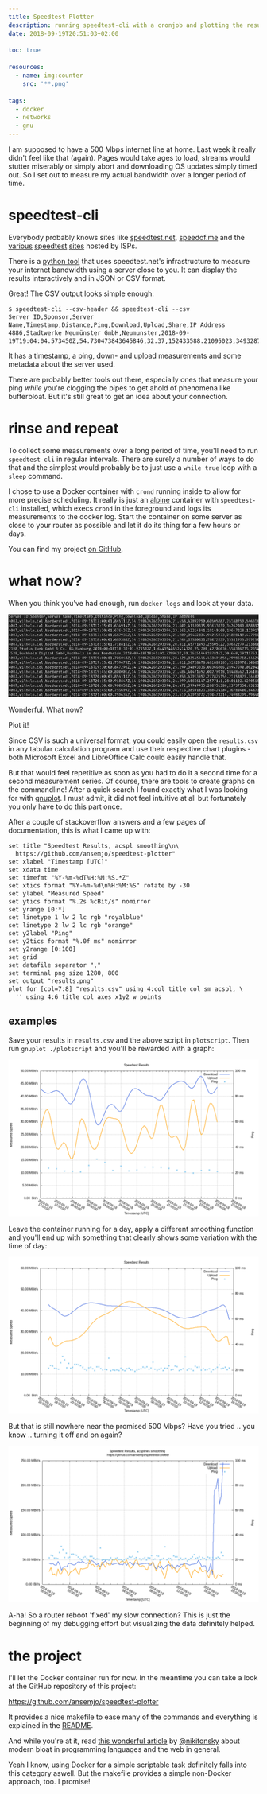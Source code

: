 ```yaml
---
title: Speedtest Plotter
description: running speedtest-cli with a cronjob and plotting the results
date: 2018-09-19T20:51:03+02:00

toc: true

resources:
  - name: img:counter
    src: '**.png'

tags:
  - docker
  - networks
  - gnu
---
```


I am supposed to have a 500 Mbps internet line at home. Last week it really didn't feel like that
(again). Pages would take ages to load, streams would stutter miserably or simply abort and
downloading OS updates simply timed out. So I set out to measure my actual bandwidth over a longer
period of time.

<!--more-->

# speedtest-cli

Everybody probably knows sites like [speedtest.net](http://www.speedtest.net/),
[speedof.me](https://speedof.me/) and the
[various](https://kabel.vodafone.de/hilfe_und_service/speedtest)
[speedtest](http://speedtest.t-online.de/#/) [sites](https://www.verizon.com/speedtest/) hosted by
ISPs.

There is a [python tool](https://github.com/sivel/speedtest-cli) that uses speedtest.net's
infrastructure to measure your internet bandwidth using a server close to you. It can display the
results interactively and in JSON or CSV format.

Great! The CSV output looks simple enough:

    $ speedtest-cli --csv-header && speedtest-cli --csv
    Server ID,Sponsor,Server Name,Timestamp,Distance,Ping,Download,Upload,Share,IP Address
    4886,Stadtwerke Neumünster GmbH,Neumunster,2018-09-19T19:04:04.573450Z,54.730473843645846,32.37,152433588.21095023,34932876.622469135,,X.X.X.X

It has a timestamp, a ping, down- and upload measurements and some metadata about the server used.

There are probably better tools out there, especially ones that measure your ping _while_ you're
clogging the pipes to get ahold of phenomena like bufferbloat. But it's still great to get an idea
about your connection.

# rinse and repeat

To collect some measurements over a long period of time, you'll need to run `speedtest-cli` in
regular intervals. There are surely a number of ways to do that and the simplest would probably be
to just use a `while true` loop with a `sleep` command.

I chose to use a Docker container with `crond` running inside to allow for more precise scheduling.
It really is just an [alpine](https://hub.docker.com/_/alpine/) container with `speedtest-cli`
installed, which execs `crond` in the foreground and logs its measurements to the docker log. Start
the container on some server as close to your router as possible and let it do its thing for a few
hours or days.

You can find my project [on GitHub](https://github.com/ansemjo/speedtest-plotter).

# what now?

When you think you've had enough, run `docker logs` and look at your data.

![](resultscsv.png)

Wonderful. What now?

Plot it!

Since CSV is such a universal format, you could easily open the `results.csv` in any tabular
calculation program and use their respective chart plugins - both Microsoft Excel and LibreOffice
Calc could easily handle that.

But that would feel repetitive as soon as you had to do it a second time for a second measurement
series. Of course, there are tools to create graphs on the commandline! After a quick search I found
exactly what I was looking for with [gnuplot](http://gnuplot.sourceforge.net/). I must admit, it did
not feel intuitive at all but fortunately you only have to do this part once.

After a couple of stackoverflow answers and a few pages of documentation, this is what I came up
with:

    set title "Speedtest Results, acspl smoothing\n\
      https://github.com/ansemjo/speedtest-plotter"
    set xlabel "Timestamp [UTC]"
    set xdata time
    set timefmt "%Y-%m-%dT%H:%M:%S.*Z"
    set xtics format "%Y-%m-%d\n%H:%M:%S" rotate by -30
    set ylabel "Measured Speed"
    set ytics format "%.2s %cBit/s" nomirror
    set yrange [0:*]
    set linetype 1 lw 2 lc rgb "royalblue"
    set linetype 2 lw 2 lc rgb "orange"
    set y2label "Ping"
    set y2tics format "%.0f ms" nomirror
    set y2range [0:100]
    set grid
    set datafile separator ","
    set terminal png size 1280, 800
    set output "results.png"
    plot for [col=7:8] "results.csv" using 4:col title col sm acspl, \
      '' using 4:6 title col axes x1y2 w points

## examples

Save your results in `results.csv` and the above script in `plotscript`. Then run
`gnuplot ./plotscript` and you'll be rewarded with a graph:

![](example.png)

Leave the container running for a day, apply a different smoothing function and you'll end up with
something that clearly shows some variation with the time of day:

![](example_bezier.png)

But that is still nowhere near the promised 500 Mbps? Have you tried .. you know .. turning it off
and on again?

![](restart.png)

A-ha! So a router reboot 'fixed' my slow connection? This is just the beginning of my debugging
effort but visualizing the data definitely helped.

# the project

I'll let the Docker container run for now. In the meantime you can take a look at the GitHub
repository of this project:

https://github.com/ansemjo/speedtest-plotter

It provides a nice makefile to ease many of the commands and everything is explained in the
[README](https://github.com/ansemjo/speedtest-plotter/blob/master/README.md).

And while you're at it, read [this wonderful article](http://tonsky.me/blog/disenchantment/) by
[@nikitonsky](https://twitter.com/nikitonsky) about modern bloat in programming languages and the
web in general.

Yeah I know, using Docker for a simple scriptable task definitely falls into this category aswell.
But the makefile provides a simple non-Docker approach, too. I promise!
